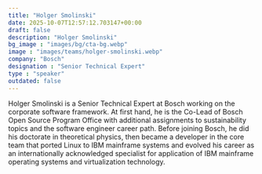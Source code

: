 ```yaml
---
title: "Holger Smolinski"
date: 2025-10-07T12:57:12.703147+00:00
draft: false
description: "Holger Smolinski"
bg_image : "images/bg/cta-bg.webp"
image : "images/teams/holger-smolinski.webp"
company: "Bosch"
designation : "Senior Technical Expert"
type : "speaker"
outdated: false
---
```


Holger Smolinski is a Senior Technical Expert at Bosch working on the corporate software framework.
At first hand, he is the Co-Lead of Bosch Open Source Program Office with additional assignments to sustainability topics and the software engineer career path. Before joining Bosch, he did his doctorate in theoretical physics, then became a developer in the core team that ported Linux to IBM mainframe systems and evolved his career as an internationally acknowledged specialist for application of IBM mainframe operating systems and virtualization technology.
